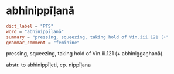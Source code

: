 # abhinippīḷanā

``` toml
dict_label = "PTS"
word = "abhinippīḷanā"
summary = "pressing, squeezing, taking hold of Vin.iii.121 (+"
grammar_comment = "feminine"
```

pressing, squeezing, taking hold of Vin.iii.121 (\+ abhiniggaṇhanā).

abstr. to abhinippīḷeti, cp. nippīḷana

